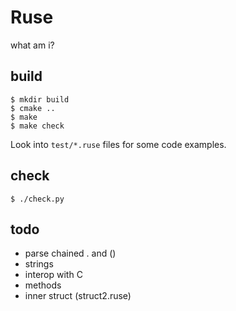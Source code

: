 # Ruse

what am i?

## build

```
$ mkdir build
$ cmake ..
$ make
$ make check
```

Look into `test/*.ruse` files for some code examples.

## check

```
$ ./check.py
```

## todo

* parse chained . and ()
* strings
* interop with C
* methods
* inner struct (struct2.ruse)

